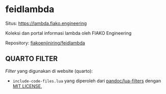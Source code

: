 # feidlambda

Situs: https://lambda.fiako.engineering

Koleksi dan portal informasi lambda oleh FIAKO Engineering

Repository: [fiakoenjiniring/feidlambda](https://github.com/fiakoenjiniring/feidlambda)

## QUARTO FILTER

_Filter_ yang digunakan di website (quarto):

- `include-code-files.lua` yang diperoleh dari [pandoc/lua-filters](https://github.com/pandoc/lua-filters/tree/master/include-code-files) dengan [MIT LICENSE](https://github.com/pandoc/lua-filters/blob/master/LICENSE),